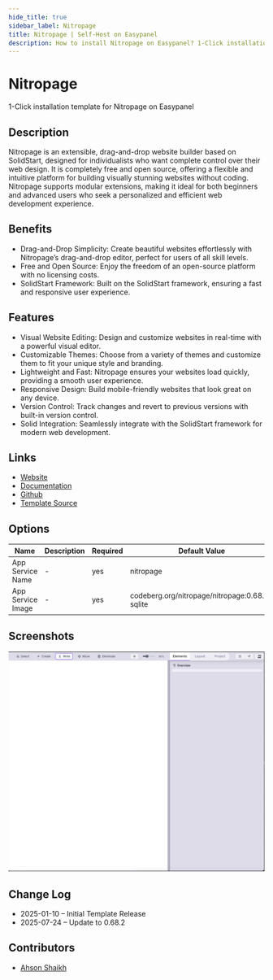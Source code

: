 ```yaml
---
hide_title: true
sidebar_label: Nitropage
title: Nitropage | Self-Host on Easypanel
description: How to install Nitropage on Easypanel? 1-Click installation template for Nitropage on Easypanel
---
```


<!-- generated -->

# Nitropage

1-Click installation template for Nitropage on Easypanel

## Description

Nitropage is an extensible, drag-and-drop website builder based on SolidStart, designed for individualists who want complete control over their web design. It is completely free and open source, offering a flexible and intuitive platform for building visually stunning websites without coding. Nitropage supports modular extensions, making it ideal for both beginners and advanced users who seek a personalized and efficient web development experience.

## Benefits

- Drag-and-Drop Simplicity: Create beautiful websites effortlessly with Nitropage’s drag-and-drop editor, perfect for users of all skill levels.
- Free and Open Source: Enjoy the freedom of an open-source platform with no licensing costs.
- SolidStart Framework: Built on the SolidStart framework, ensuring a fast and responsive user experience.

## Features

- Visual Website Editing: Design and customize websites in real-time with a powerful visual editor.
- Customizable Themes: Choose from a variety of themes and customize them to fit your unique style and branding.
- Lightweight and Fast: Nitropage ensures your websites load quickly, providing a smooth user experience.
- Responsive Design: Build mobile-friendly websites that look great on any device.
- Version Control: Track changes and revert to previous versions with built-in version control.
- Solid Integration: Seamlessly integrate with the SolidStart framework for modern web development.

## Links

- [Website](https://nitropage.com/)
- [Documentation](https://nitropage.com/docs)
- [Github](https://codeberg.org/nitropage/nitropage)
- [Template Source](https://github.com/easypanel-io/templates/tree/main/templates/nitropage)

## Options

Name | Description | Required | Default Value
-|-|-|-
App Service Name | - | yes | nitropage
App Service Image | - | yes | codeberg.org/nitropage/nitropage:0.68.2-sqlite

## Screenshots

![Nitropage Screenshot](./assets/screenshot.png)

## Change Log

- 2025-01-10 – Initial Template Release
- 2025-07-24 – Update to 0.68.2

## Contributors

- [Ahson Shaikh](https://github.com/Ahson-Shaikh)
